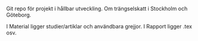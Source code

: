 Git repo för projekt i hållbar utveckling. Om trängselskatt i Stockholm och Göteborg.

I Material ligger studier/artiklar och användbara grejjor.
I Rapport ligger .tex osv.
